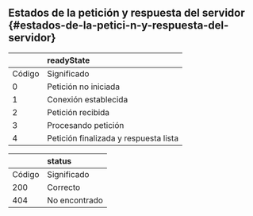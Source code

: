 ## Estados de la petición y respuesta del servidor {#estados-de-la-petici-n-y-respuesta-del-servidor}

|  | readyState |
| :--- | :--- |
| Código | Significado |
| 0 | Petición no iniciada |
| 1 | Conexión establecida |
| 2 | Petición recibida |
| 3 | Procesando petición |
| 4 | Petición finalizada y respuesta lista |

|  | status |
| :--- | :--- |
| Código | Significado |
| 200 | Correcto |
| 404 | No encontrado |



